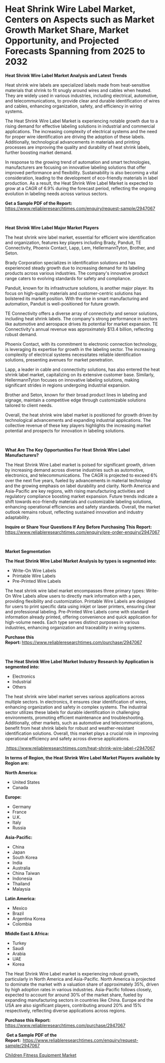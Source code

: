 <p><h1>Heat Shrink Wire Label Market, Centers on Aspects such as Market Growth Market Share, Market Opportunity, and Projected Forecasts Spanning from 2025 to 2032</h1></p><p><strong>Heat Shrink Wire Label Market Analysis and Latest Trends</strong></p>
<p><p>Heat shrink wire labels are specialized labels made from heat-sensitive materials that shrink to fit snugly around wires and cables when heated. They are widely used in various industries, including electrical, automotive, and telecommunications, to provide clear and durable identification of wires and cables, enhancing organization, safety, and efficiency in wiring systems.</p><p>The Heat Shrink Wire Label Market is experiencing notable growth due to a rising demand for effective labeling solutions in industrial and commercial applications. The increasing complexity of electrical systems and the need for proper wire identification are driving the adoption of these labels. Additionally, technological advancements in materials and printing processes are improving the quality and durability of heat shrink labels, further boosting market demand.</p><p>In response to the growing trend of automation and smart technologies, manufacturers are focusing on innovative labeling solutions that offer improved performance and flexibility. Sustainability is also becoming a vital consideration, leading to the development of eco-friendly materials in label production. As a result, the Heat Shrink Wire Label Market is expected to grow at a CAGR of 6.9% during the forecast period, reflecting the ongoing evolution in labeling needs across various sectors.</p></p>
<p><strong>Get a Sample PDF of the Report:&nbsp;</strong> <a href="https://www.reliableresearchtimes.com/enquiry/request-sample/2947067?utm_campaign=3059&utm_medium=2&utm_source=Github&utm_content=ia&utm_term=12032025&utm_id=heat-shrink-wire-label">https://www.reliableresearchtimes.com/enquiry/request-sample/2947067</a></p>
<p>&nbsp;</p>
<p><strong>Heat Shrink Wire Label Major Market Players</strong></p>
<p><p>The heat shrink wire label market, essential for efficient wire identification and organization, features key players including Brady, Panduit, TE Connectivity, Phoenix Contact, Lapp, Lem, HellermannTyton, Brother, and Seton.</p><p>Brady Corporation specializes in identification solutions and has experienced steady growth due to increasing demand for its labeling products across various industries. The company's innovative product range caters to evolving standards for safety and compliance.</p><p>Panduit, known for its infrastructure solutions, is another major player. Its focus on high-quality materials and customer-centric solutions has bolstered its market position. With the rise in smart manufacturing and automation, Panduit is well-positioned for future growth.</p><p>TE Connectivity offers a diverse array of connectivity and sensor solutions, including heat shrink labels. The company's strong performance in sectors like automotive and aerospace drives its potential for market expansion. TE Connectivity's annual revenue was approximately $13.4 billion, reflecting robust demand.</p><p>Phoenix Contact, with its commitment to electronic connection technology, is leveraging its expertise for growth in the labeling sector. The increasing complexity of electrical systems necessitates reliable identification solutions, presenting avenues for market penetration.</p><p>Lapp, a leader in cable and connectivity solutions, has also entered the heat shrink label market, capitalizing on its extensive customer base. Similarly, HellermannTyton focuses on innovative labeling solutions, making significant strides in regions undergoing industrial expansion.</p><p>Brother and Seton, known for their broad product lines in labeling and signage, maintain a competitive edge through customizable solutions tailored to client needs.</p><p>Overall, the heat shrink wire label market is positioned for growth driven by technological advancements and expanding industrial applications. The collective revenue of these key players highlights the increasing market potential and prospects for innovation in labeling solutions.</p></p>
<p>&nbsp;</p>
<p><strong>What Are The Key Opportunities For Heat Shrink Wire Label Manufacturers?</strong></p>
<p><p>The Heat Shrink Wire Label market is poised for significant growth, driven by increasing demand across diverse industries such as automotive, electronics, and telecommunications. The CAGR is projected to exceed 6% over the next five years, fueled by advancements in material technology and the growing emphasis on label durability and clarity. North America and Asia-Pacific are key regions, with rising manufacturing activities and regulatory compliance boosting market expansion. Future trends indicate a shift towards eco-friendly materials and customizable labeling solutions, enhancing operational efficiencies and safety standards. Overall, the market outlook remains robust, reflecting sustained innovation and industry adaptability.</p></p>
<p><strong>Inquire or Share Your Questions If Any Before Purchasing This Report:</strong> <a href="https://www.reliableresearchtimes.com/enquiry/pre-order-enquiry/2947067?utm_campaign=3059&utm_medium=2&utm_source=Github&utm_content=ia&utm_term=12032025&utm_id=heat-shrink-wire-label">https://www.reliableresearchtimes.com/enquiry/pre-order-enquiry/2947067</a></p>
<p>&nbsp;</p>
<p><strong>Market Segmentation</strong></p>
<p><strong>The Heat Shrink Wire Label Market Analysis by types is segmented into:</strong></p>
<p><ul><li>Write-On Wire Labels</li><li>Printable Wire Labels</li><li>Pre-Printed Wire Labels</li></ul></p>
<p><p>The heat shrink wire label market encompasses three primary types: Write-On Wire Labels allow users to directly mark information with a pen, providing flexibility and customization. Printable Wire Labels are designed for users to print specific data using inkjet or laser printers, ensuring clear and professional labeling. Pre-Printed Wire Labels come with standard information already printed, offering convenience and quick application for high-volume needs. Each type serves distinct purposes in various industries, enhancing organization and traceability in wiring systems.</p></p>
<p><strong>Purchase this Report:&nbsp;</strong><a href="https://www.reliableresearchtimes.com/purchase/2947067?utm_campaign=3059&utm_medium=2&utm_source=Github&utm_content=ia&utm_term=12032025&utm_id=heat-shrink-wire-label">https://www.reliableresearchtimes.com/purchase/2947067</a></p>
<p>&nbsp;</p>
<p><strong>The Heat Shrink Wire Label Market Industry Research by Application is segmented into:</strong></p>
<p><ul><li>Electronics</li><li>Industrial</li><li>Others</li></ul></p>
<p><p>The heat shrink wire label market serves various applications across multiple sectors. In electronics, it ensures clear identification of wires, enhancing organization and safety in complex systems. The industrial sector utilizes these labels for durable identification in challenging environments, promoting efficient maintenance and troubleshooting. Additionally, other markets, such as automotive and telecommunications, benefit from heat shrink labels for robust and weather-resistant identification solutions. Overall, this market plays a crucial role in improving operational efficiency and safety across diverse applications.</p></p>
<p><a href="https://www.reliableresearchtimes.com/heat-shrink-wire-label-r2947067?utm_campaign=3059&utm_medium=2&utm_source=Github&utm_content=ia&utm_term=12032025&utm_id=heat-shrink-wire-label">&nbsp;https://www.reliableresearchtimes.com/heat-shrink-wire-label-r2947067</a></p>
<p><strong>In terms of Region, the Heat Shrink Wire Label Market Players available by Region are:</strong></p>
<p>
    <p> <strong> North America: </strong>
        <ul>
            <li>United States</li>
            <li>Canada</li>
        </ul>
        </p> 
    <p> <strong> Europe: </strong>
        <ul>
            <li>Germany</li>
            <li>France</li>
            <li>U.K.</li>
            <li>Italy</li>
            <li>Russia</li>
        </ul>
        </p> 
    <p> <strong> Asia-Pacific: </strong>
        <ul>
            <li>China</li>
            <li>Japan</li>
            <li>South Korea</li>
            <li>India</li>
            <li>Australia</li>
            <li>China Taiwan</li>
            <li>Indonesia</li>
            <li>Thailand</li>
            <li>Malaysia</li>
        </ul>
        </p> 
    <p> <strong> Latin America: </strong>
        <ul>
            <li>Mexico</li>
            <li>Brazil</li>
            <li>Argentina Korea</li>
            <li>Colombia</li>
        </ul>
        </p> 
    <p> <strong> Middle East & Africa: </strong>
        <ul>
            <li>Turkey</li>
            <li>Saudi</li>
            <li>Arabia</li>
            <li>UAE</li>
            <li>Korea</li>
        </ul>
    </p>
    </p>
<p><p>The Heat Shrink Wire Label market is experiencing robust growth, particularly in North America and Asia-Pacific. North America is projected to dominate the market with a valuation share of approximately 35%, driven by high adoption rates in various industries. Asia-Pacific follows closely, expected to account for around 30% of the market share, fueled by expanding manufacturing sectors in countries like China. Europe and the USA are also significant players, contributing around 20% and 15% respectively, reflecting diverse applications across regions.</p></p>
<p><strong>Purchase this Report: </strong><a href="https://www.reliableresearchtimes.com/purchase/2947067?utm_campaign=3059&utm_medium=2&utm_source=Github&utm_content=ia&utm_term=12032025&utm_id=heat-shrink-wire-label">https://www.reliableresearchtimes.com/purchase/2947067</a></p>
<p>&nbsp;<strong>Get a Sample PDF of the Report:&nbsp;&nbsp;</strong><a href="https://www.reliableresearchtimes.com/enquiry/request-sample/2947067?utm_campaign=3059&utm_medium=2&utm_source=Github&utm_content=ia&utm_term=12032025&utm_id=heat-shrink-wire-label">https://www.reliableresearchtimes.com/enquiry/request-sample/2947067</a></p>
<p><strong></strong></p>
<p><p><a href="https://github.com/iroldilom/Market-Research-Report-List-1/blob/main/children-fitness-equipment-market.md?utm_campaign=3059&utm_medium=2&utm_source=Github&utm_content=ia&utm_term=12032025&utm_id=heat-shrink-wire-label">Children Fitness Equipment Market</a></p></p>